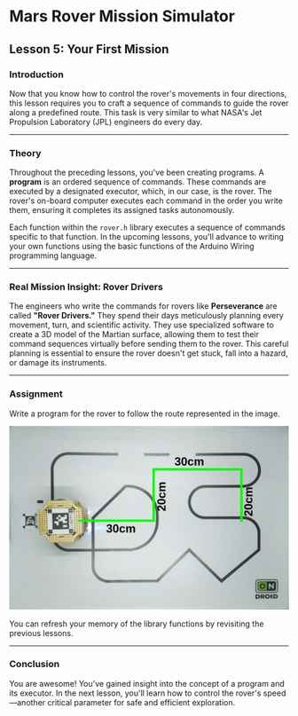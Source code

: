 # Mars Rover Mission Simulator

## Lesson 5: Your First Mission

### Introduction

Now that you know how to control the rover's movements in four directions, this lesson requires you to craft a sequence of commands to guide the rover along a predefined route. This task is very similar to what NASA's Jet Propulsion Laboratory (JPL) engineers do every day.

---

### Theory

Throughout the preceding lessons, you've been creating programs. A **program** is an ordered sequence of commands. These commands are executed by a designated executor, which, in our case, is the rover. The rover's on-board computer executes each command in the order you write them, ensuring it completes its assigned tasks autonomously.

Each function within the `rover.h` library executes a sequence of commands specific to that function. In the upcoming lessons, you'll advance to writing your own functions using the basic functions of the Arduino Wiring programming language.

---

### Real Mission Insight: Rover Drivers

The engineers who write the commands for rovers like **Perseverance** are called **"Rover Drivers."** They spend their days meticulously planning every movement, turn, and scientific activity. They use specialized software to create a 3D model of the Martian surface, allowing them to test their command sequences virtually before sending them to the rover. This careful planning is essential to ensure the rover doesn't get stuck, fall into a hazard, or damage its instruments.

---

### Assignment

Write a program for the rover to follow the route represented in the image.

![trajectory](https://github.com/autolab-fi/line-robot-curriculum/blob/main/images/module_1/trajectory.png?raw=true)

You can refresh your memory of the library functions by revisiting the previous lessons.

---

### Conclusion

You are awesome! You've gained insight into the concept of a program and its executor. In the next lesson, you'll learn how to control the rover's speed—another critical parameter for safe and efficient exploration.
